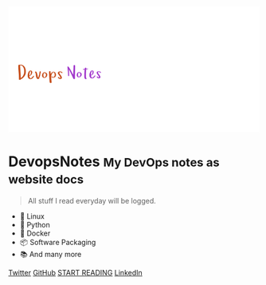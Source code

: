 
![logo](_media/logo.svg)

# DevopsNotes <small>My DevOps notes as website docs</small>

> All stuff I read everyday will be logged.

- :penguin: Linux 
- :snake: Python
- :whale: Docker
- :package: Software Packaging 
- :books: And many more 

[Twitter](https://twitter.com/arjundandagi)
[GitHub](https://github.com/arjundandagi/)
[START READING](#devops-notes)
[LinkedIn](https://linkedin.com/in/arjundandagi)



